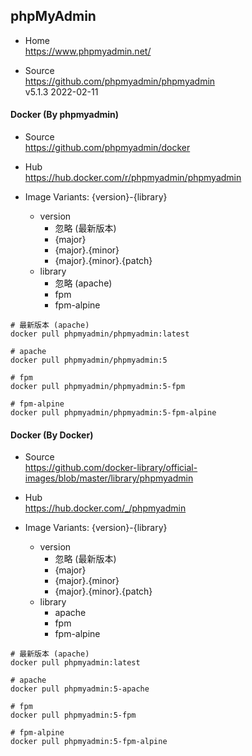 
## phpMyAdmin

- Home  
  https://www.phpmyadmin.net/

- Source  
  https://github.com/phpmyadmin/phpmyadmin  
  v5.1.3 2022-02-11

#### Docker (By phpmyadmin)

- Source  
  https://github.com/phpmyadmin/docker  

- Hub  
  https://hub.docker.com/r/phpmyadmin/phpmyadmin  

- Image Variants: {version}-{library}
  - version
    - 忽略 (最新版本)
    - {major}
    - {major}.{minor}
    - {major}.{minor}.{patch}
  - library
    - 忽略 (apache)
    - fpm
    - fpm-alpine
```shell
# 最新版本 (apache)
docker pull phpmyadmin/phpmyadmin:latest

# apache
docker pull phpmyadmin/phpmyadmin:5

# fpm
docker pull phpmyadmin/phpmyadmin:5-fpm

# fpm-alpine
docker pull phpmyadmin/phpmyadmin:5-fpm-alpine
```

#### Docker (By Docker)

- Source  
  https://github.com/docker-library/official-images/blob/master/library/phpmyadmin

- Hub  
  https://hub.docker.com/_/phpmyadmin

- Image Variants: {version}-{library}
  - version
    - 忽略 (最新版本)
    - {major}
    - {major}.{minor}
    - {major}.{minor}.{patch}
  - library
    - apache
    - fpm
    - fpm-alpine
```shell
# 最新版本 (apache)
docker pull phpmyadmin:latest

# apache
docker pull phpmyadmin:5-apache

# fpm
docker pull phpmyadmin:5-fpm

# fpm-alpine
docker pull phpmyadmin:5-fpm-alpine
```
